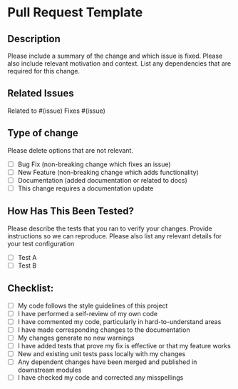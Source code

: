 # Pull Request Template

## Description

Please include a summary of the change and which issue is fixed. Please also include relevant motivation and context. List any dependencies that are required for this change.

## Related Issues

Related to #(issue)
Fixes #(issue)

## Type of change

Please delete options that are not relevant.

- [ ] Bug Fix (non-breaking change which fixes an issue)
- [ ] New Feature (non-breaking change which adds functionality)
- [ ] Documentation (added documentation or related to docs)
- [ ] This change requires a documentation update

## How Has This Been Tested?

Please describe the tests that you ran to verify your changes. Provide instructions so we can reproduce. Please also list any relevant details for your test configuration

- [ ] Test A
- [ ] Test B

## Checklist:

- [ ] My code follows the style guidelines of this project
- [ ] I have performed a self-review of my own code
- [ ] I have commented my code, particularly in hard-to-understand areas
- [ ] I have made corresponding changes to the documentation
- [ ] My changes generate no new warnings
- [ ] I have added tests that prove my fix is effective or that my feature works
- [ ] New and existing unit tests pass locally with my changes
- [ ] Any dependent changes have been merged and published in downstream modules
- [ ] I have checked my code and corrected any misspellings
